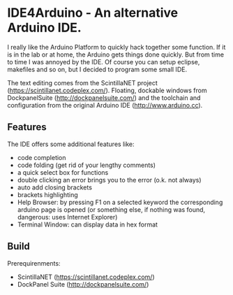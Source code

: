 # IDE4Arduino - An alternative Arduino IDE.

I really like the Arduino Platform to quickly hack together some function. If it is in the lab or at home, the Arduino gets things done quickly. But from time to time I was annoyed by the IDE. Of course you can setup eclipse, makefiles and so on, but I decided to program some small IDE. 

The text editing comes from the ScintillaNET project (https://scintillanet.codeplex.com/). Floating, dockable windows from DockpanelSuite (http://dockpanelsuite.com/) and the toolchain and configuration from the original Arduino IDE (http://www.arduino.cc). 

## Features
The IDE offers some additional features like: 
* code completion 
* code folding (get rid of your lengthy comments) 
* a quick select box for functions 
* double clicking an error brings you to the error (o.k. not always) 
* auto add closing brackets 
* brackets highlighting 
* Help Browser: by pressing F1 on a selected keyword the corresponding arduino page is opened (or something else, if nothing was found, dangerous: uses Internet Explorer) 
* Terminal Window: can display data in hex format 


## Build
Prerequirenments:
* ScintillaNET (https://scintillanet.codeplex.com/)
* DockPanel Suite (http://dockpanelsuite.com/)

